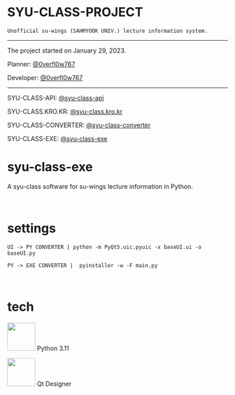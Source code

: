 # SYU-CLASS-PROJECT

`Unofficial su-wings (SAHMYOOK UNIV.) lecture information system.`

---

The project started on January 29, 2023.

Planner: [@0verfl0w767](https://github.com/0verfl0w767)

Developer: [@0verfl0w767](https://github.com/0verfl0w767)

---

SYU-CLASS-API: [@syu-class-api](https://github.com/0verfl0w767/syu-class-api)

SYU-CLASS.KRO.KR: [@syu-class.kro.kr](https://github.com/0verfl0w767/syu-class.kro.kr)

SYU-CLASS-CONVERTER: [@syu-class-converter](https://github.com/0verfl0w767/syu-class-converter)

SYU-CLASS-EXE: [@syu-class-exe](https://github.com/0verfl0w767/syu-class-exe)

# syu-class-exe

A syu-class software for su-wings lecture information in Python.

<br>

# settings

```
UI -> PY CONVERTER | python -m PyQt5.uic.pyuic -x baseUI.ui -o baseUI.py
```

```
PY -> EXE CONVERTER |  pyinstaller -w -F main.py
```

<br>

# tech

<img height="64" width="64" src="https://cdn.simpleicons.org/Python/" /> Python 3.11

<img height="64" width="64" src="https://cdn.simpleicons.org/Qt/" /> Qt Designer
